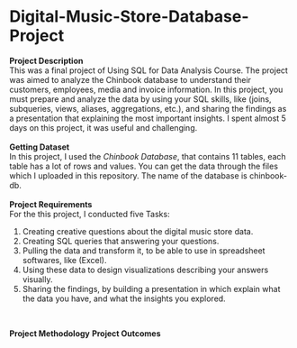 # Digital-Music-Store-Database-Project
**Project Description** <br/>
This was a final project of Using SQL for Data Analysis Course. The project was aimed to analyze the Chinbook database to understand their customers, employees, media and invoice information. In this project, you must prepare and analyze the data by using your SQL skills, like (joins, subqueries, views, aliases, aggregations, etc.), and sharing the findings as a presentation that explaining the most important insights. I spent almost 5 days on this project, it was useful and challenging. <br/>
<br/>
**Getting Dataset** <br/>
In this project, I used the _Chinbook Database_, that contains 11 tables, each table has a lot of rows and values. You can get the data through the files which I uploaded in this repository. The name of the database is chinbook-db. <br/>
<br/>
**Project Requirements** <br/>
For the this project, I conducted five Tasks: <br/>
1. Creating creative questions about the digital music store data. <br/>
2. Creating SQL queries that answering your questions. <br/>
3. Pulling the data and transform it, to be able to use in spreadsheet softwares, like (Excel). 
4. Using these data to design visualizations describing your answers visually. <br/>
5. Sharing the findings, by building a presentation in which explain what the data you have, and what the insights you explored. <br/>
<br/>

**Project Methodology**
**Project Outcomes**
